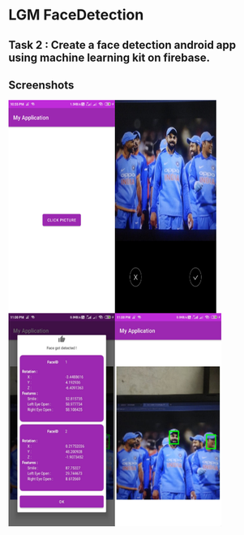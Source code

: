 # LGM FaceDetection

## Task 2 : Create a face detection android app using machine learning kit on firebase.

## Screenshots
<img src="https://github.com/AbhishekKandalkar123/FaceDetection/blob/master/Screenshots/WhatsApp%20Image%202022-03-28%20at%2011.02.16%20PM%20(1).jpeg" height=420 width=210 align="left">
<img src="https://github.com/AbhishekKandalkar123/FaceDetection/blob/master/Screenshots/WhatsApp%20Image%202022-03-28%20at%2011.02.15%20PM%20(2).jpeg" height=420 width=200 align="left">
<img src="https://github.com/AbhishekKandalkar123/FaceDetection/blob/master/Screenshots/WhatsApp%20Image%202022-03-28%20at%2011.02.15%20PM%20(1).jpeg" height=420 width=210 align="left">
<img src="https://github.com/AbhishekKandalkar123/FaceDetection/blob/master/Screenshots/WhatsApp%20Image%202022-03-28%20at%2011.02.15%20PM.jpeg" height=420 
width=210 align="left">
